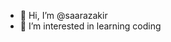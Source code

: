 - 👋 Hi, I’m @saarazakir
- 👀 I’m interested in learning coding 
  

<!---
saarazakir04/saarazakir04 is a ✨ special ✨ repository because its `README.md` (this file) appears on your GitHub profile.
You can click the Preview link to take a look at your changes.
--->
